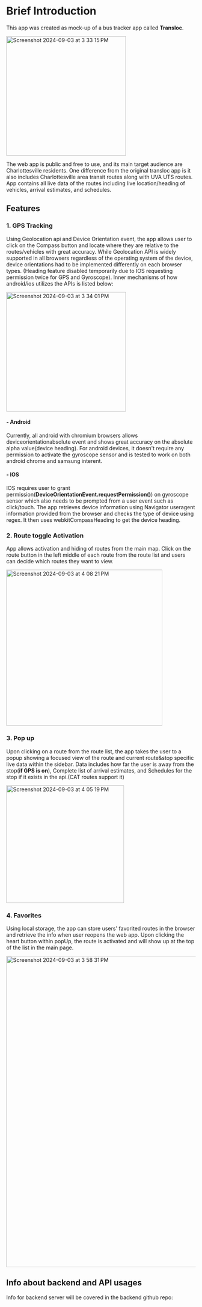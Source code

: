 # Brief Introduction

This app was created as mock-up of a bus tracker app called **Transloc**. 

<img width="318" alt="Screenshot 2024-09-03 at 3 33 15 PM" src="https://github.com/user-attachments/assets/124f8216-0208-4acd-a2e1-b868d113af9f">


The web app is public and free to use, and its main target audience are Charlottesville residents. One difference from the original transloc app is it also includes Charlottesville area transit routes along with UVA UTS routes. App contains all live data of the routes including live location/heading of vehicles, arrival estimates, and schedules.


## Features

### 1. GPS Tracking

Using Geolocation api and Device Orientation event, the app allows user to click on the Compass button and locate where they are relative to the routes/vehicles with great accuracy. While Geolocation API is widely supported in all browsers regardless of the operating system of the device, device orientations had to be implemented differently on each browser types. (Heading feature disabled temporarily due to IOS requesting permission twice for GPS and Gyroscope). Inner mechanisms of how android/ios utilizes the APIs is listed below: 

<img width="318" alt="Screenshot 2024-09-03 at 3 34 01 PM" src="https://github.com/user-attachments/assets/6100bc80-91e7-4ba3-9845-e5c98c4c3419">

#### - Android

Currently, all android with chromium browsers allows deviceorientationabsolute event and shows great accuracy on the absolute alpha value(device heading). For android devices, it doesn't require any permission to activate the gyroscope sensor and is tested to work on both android chrome and samsung interent.

#### - IOS

IOS requires user to grant permission(**DeviceOrientationEvent.requestPermission()**) on gyroscope sensor which also needs to be prompted from a user event such as click/touch. The app retrieves device information using Navigator useragent information provided from the browser and checks the type of device using regex. It then uses webkitCompassHeading to get the device heading. 

### 2. Route toggle Activation

App allows activation and hiding of routes from the main map. Click on the route button in the left middle of each route from the route list and users can decide which routes they want to view.

<img width="415" alt="Screenshot 2024-09-03 at 4 08 21 PM" src="https://github.com/user-attachments/assets/aa29b24f-e445-4656-8f3f-b9f39ec4e7e1">

### 3. Pop up

Upon clicking on a route from the route list, the app takes the user to a popup showing a focused view of the route and current route&stop specific live data within the sidebar. Data includes how far the user is away from the stop(**if GPS is on**), Complete list of arrival estimates, and Schedules for the stop if it exists in the api.(CAT routes support it)

<img width="313" alt="Screenshot 2024-09-03 at 4 05 19 PM" src="https://github.com/user-attachments/assets/49c27a1d-083a-430c-85de-d9438443a4e4">

### 4. Favorites

Using local storage, the app can store users' favorited routes in the browser and retrieve the info when user reopens the web app. Upon clicking the heart button within popUp, the route is activated and will show up at the top of the list in the main page.

<img width="828" alt="Screenshot 2024-09-03 at 3 58 31 PM" src="https://github.com/user-attachments/assets/59dee93b-f01c-4ee7-8cb0-2c0683735346">

## Info about backend and API usages


Info for backend server will be covered in the backend github repo: 




